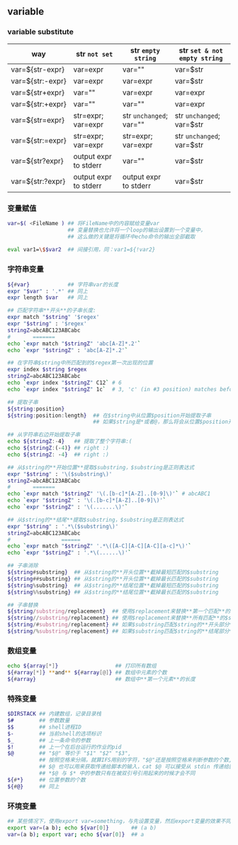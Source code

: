 ## variable

### variable substitute

way              | str `not set`         | str `empty string`      | str `set & not empty string`
---------------- | --------------------- | ----------------------- | ----------------------------
var=${str-expr}  | var=expr              | var=""                  | var=$str
var=${str:-expr} | var=expr              | var=expr                | var=$str
var=${str+expr}  | var=""                | var=expr                | var=expr
var=${str:+expr} | var=""                | var=""                  | var=expr
var=${str=expr}  | str=expr; var=expr    | str `unchanged`; var="" | str `unchanged`; var=$str
var=${str:=expr} | str=expr; var=expr    | str=expr; var=expr      | str `unchanged`; var=$str
var=${str?expr}  | output expr to stderr | var=""                  | var=$str
var=${str:?expr} | output expr to stderr | output expr to stderr   | var=$str

### 变量赋值
```bash
var=$( <FileName ) ## 将FileName中的内容赋给变量var
                   ## 变量替换也允许将一个loop的输出设置到一个变量中，
                   ## 这么做的关键是将循环中echo命令的输出全部截取
                   
eval var1=\$$var2  ## 间接引用，同：var1=${!var2}
```

### 字符串变量
```bash
${#var}            ## 字符串var的长度
expr "$var" : '.*' ## 同上
expr length $var   ## 同上

## 匹配字符串**开头**的子串长度:
expr match "$string" '$regex'
expr "$string" : '$regex'
stringZ=abcABC123ABCabc
#       =======
echo `expr match "$stringZ" 'abc[A-Z]*.2'`
echo `expr "$stringZ" : 'abc[A-Z]*.2'`

## 在字符串$string中所匹配到的$regex第一次出现的位置
expr index $string $regex
stringZ=abcABC123ABCabc
echo `expr index "$stringZ" C12` # 6
echo `expr index "$stringZ" 1c`  # 3, 'c' (in #3 position) matches before '1'

## 提取子串
${string:position}
${string:position:length}  ## 在$string中从位置$position开始提取子串
                           ## 如果$string是*或者@，那么将会从位置$position开始的位置参数

## 从字符串右边开始提取子串
echo ${stringZ:-4}   ## 提取了整个字符串:(
echo ${stringZ:(-4)} ## right :)
echo ${stringZ: -4}  ## right :)

## 从$string的**开始位置**提取$substring，$substring是正则表达式
expr "$string" : '\($substring\)'
stringZ=abcABC123ABCabc
#       =======
echo `expr match "$stringZ" '\(.[b-c]*[A-Z]..[0-9]\)'` # abcABC1
echo `expr "$stringZ" : '\(.[b-c]*[A-Z]..[0-9]\)'`
echo `expr "$stringZ" : '\(.......\)'`

## 从$string的**结尾**提取$substring，$substring是正则表达式  
expr "$string" : '.*\($substring\)'
stringZ=abcABC123ABCabc
#                ======
echo `expr match "$stringZ" '.*\([A-C][A-C][A-C][a-c]*\)'`
echo `expr "$stringZ" : '.*\(......\)'`

## 子串消除  
${string#substring}  ## 从$string的**开头位置**截掉最短匹配的$substring
${string##substring} ## 从$string的**开头位置**截掉最长匹配的$substring
${string%substring}  ## 从$string的**结尾位置**截掉最短匹配的$substring
${string%%substring} ## 从$string的**结尾位置**截掉最长匹配的$substring

## 子串替换
${string/substring/replacement}  ## 使用$replacement来替换**第一个匹配**的$substring
${string//substring/replacement} ## 使用$replacement来替换**所有匹配**的$substring
${string/#substring/replacement} ## 如果$substring匹配$string的**开头部分**，那么就用$replacement替换$substring
${string/%substring/replacement} ## 如果$substring匹配$string的**结尾部分**，那么就用$replacement替换$substring
```

### 数组变量
```bash
echo ${array[*]}                  ## 打印所有数组
${#array[*]} **and** ${#array[@]} ## 数组中元素的个数
${#array}                         ## 数组中**第一个元素**的长度
```

### 特殊变量
```bash
$DIRSTACK ## 内建数组，记录目录栈
$#        ## 参数数量
$$        ## shell进程ID
$-        ## 当前shell的选项标识
$_        ## 上一条命令的参数
$!        ## 上一个在后台运行的作业的pid
$@        ## "$@" 等价于 "$1" "$2" "$3",
          ## 按照空格来分隔，就算IFS用别的字符，"$@"还是按照空格来判断参数的个数,
          ## $@ 也可以用来获取传递给脚本的输入，cat $@ 可以接受从 stdin 传递给脚本的输入，也可以接受从参数中指定的文件中传递给脚本的输入,
          ## *$@ 与 $* 中的参数只有在被双引号引用起来的时候才会不同
${#*}     ## 位置参数的个数
${#@}     ## 同上
```

### 环境变量
```bash
## 某些情况下，使用export var=something，与先设置变量，然后export变量的效果不同
export var=(a b); echo ${var[0]}       ## (a b)
var=(a b); export var; echo ${var[0]}  ## a
```
